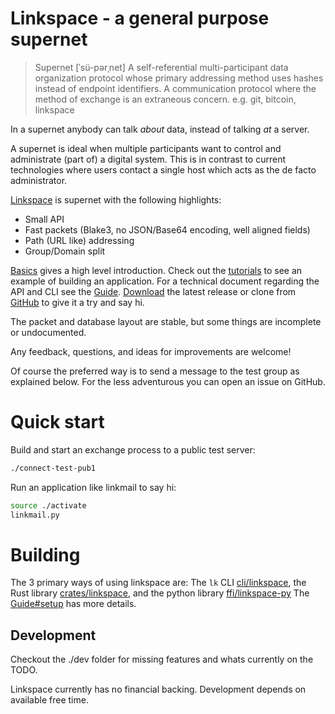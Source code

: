 # Linkspace - a general purpose supernet

> Supernet  [ˈsü-pərˌnet]
> A self-referential multi-participant data organization protocol whose primary
> addressing method uses hashes instead of endpoint identifiers.
> A communication protocol where the method of exchange is an extraneous concern.
> e.g. git, bitcoin, linkspace

In a supernet anybody can talk _about_ data, instead of talking _at_ a server.

A supernet is ideal when multiple participants want to control and administrate (part of) a digital system.
This is in contrast to current technologies where users contact a single host which acts as the de facto administrator.

[Linkspace](https://antonsol919.github.io/linkspace/index.html) is supernet with the following highlights:

- Small API
- Fast packets (Blake3, no JSON/Base64 encoding, well aligned fields)
- Path (URL like) addressing
- Group/Domain split

[Basics](www.linkspace.dev/basics.html) gives a high level introduction.
Check out the [tutorials](www.linkspace.dev/docs/tutorial/index.html) to see an example of building an application.
For a technical document regarding the API and CLI see the [Guide](www.linkspace.dev/docs/guide/index.html).
[Download](https://github.com/AntonSol919/linkspace/releases) the latest release or clone from [GitHub](https://github.com/AntonSol919/linkspace)
to give it a try and say hi.

The packet and database layout are stable, but some things are incomplete or undocumented.

Any feedback, questions, and ideas for improvements are welcome!

Of course the preferred way is to send a message to the test group as explained below.
For the less adventurous you can open an issue on GitHub.

# Quick start

Build and start an exchange process to a public test server:

```bash
./connect-test-pub1
```

Run an application like linkmail to say hi:

```bash
source ./activate
linkmail.py
```

# Building

The 3 primary ways of using linkspace are:
The `lk` CLI [cli/linkspace](./cli/linkspace), the Rust library [crates/linkspace](./crates/linkspace), and the python library [ffi/linkspace-py](./ffi/linkspace-py)
The [Guide#setup](https://antonsol919.github.io/linkspace/docs/guide/index.html#setup) has more details.

## Development

Checkout the ./dev folder for missing features and whats currently on the TODO.

Linkspace currently has no financial backing.
Development depends on available free time.
